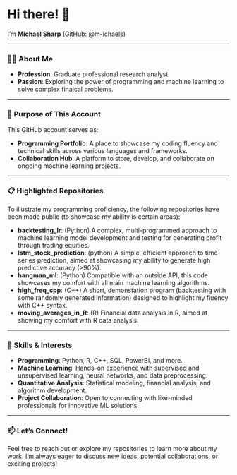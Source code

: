 # Hi there! 👋

I’m **Michael Sharp** (GitHub: [@m-ichaels](https://github.com/m-ichaels))

---

### 👨‍💻 About Me

- **Profession**: Graduate professional research analyst  
- **Passion**: Exploring the power of programming and machine learning to solve complex finaical problems.

---

### 🎯 Purpose of This Account

This GitHub account serves as:

- **Programming Portfolio**: A place to showcase my coding fluency and technical skills across various languages and frameworks.
- **Collaboration Hub**: A platform to store, develop, and collaborate on ongoing machine learning projects.

---

### 📋 Highlighted Repositories

To illustrate my programming proficiency, the following repositories have been made public (to showcase my ability is certain areas):

- **backtesting_lr**: (Python) A complex, multi-programmed approach to machine learning model development and testing for generating profit through trading equities.
- **lstm_stock_prediction**: (python) A simple, efficient approach to time-series prediction, aimed at showcasing my ability to generate high predictive accuracy (>90%).
- **hangman_ml**: (Python) Compatible with an outside API, this code showcases my comfort with all main machine learning algorithms.
- **high_freq_cpp**: (C++) A short, demonstation program (backtesting with some randomly generated information) designed to highlight my fluency with C++ syntax.
- **moving_averages_in_R**: (R) Financial data analysis in R, aimed at showing my comfort with R data analysis.

---

### 🚀 Skills & Interests

- **Programming**: Python, R, C++, SQL, PowerBI, and more.
- **Machine Learning**: Hands-on experience with supervised and unsupervised learning, neural networks, and data preprocessing.
- **Quantitative Analysis**: Statistical modeling, financial analysis, and algorithm development.
- **Project Collaboration**: Open to connecting with like-minded professionals for innovative ML solutions.

---

### 📫 Let’s Connect!

Feel free to reach out or explore my repositories to learn more about my work. I’m always eager to discuss new ideas, potential collaborations, or exciting projects!
